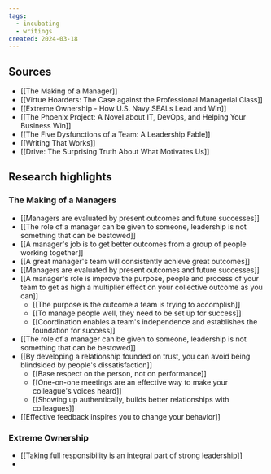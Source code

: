 ```yaml
---
tags:
  - incubating
  - writings
created: 2024-03-18
---
```

## Sources

- [[The Making of a Manager]]
- [[Virtue Hoarders: The Case against the Professional Managerial Class]]
- [[Extreme Ownership - How U.S. Navy SEALs Lead and Win]]
- [[The Phoenix Project: A Novel about IT, DevOps, and Helping Your Business Win]]
- [[The Five Dysfunctions of a Team: A Leadership Fable]]
- [[Writing That Works]]
- [[Drive: The Surprising Truth About What Motivates Us]]

## Research highlights

### The Making of a Managers

- [[Managers are evaluated by present outcomes and future successes]]
- [[The role of a manager can be given to someone, leadership is not something that can be bestowed]]
- [[A manager's job is to get better outcomes from a group of people working together]]
- [[A great manager's team will consistently achieve great outcomes]]
- [[Managers are evaluated by present outcomes and future successes]]
- [[A manager's role is improve the purpose, people and process of your team to get as high a multiplier effect on your collective outcome as you can]]
	- [[The purpose is the outcome a team is trying to accomplish]]
	- [[To manage people well, they need to be set up for success]]
	- [[Coordination enables a team's independence and establishes the foundation for success]]
- [[The role of a manager can be given to someone, leadership is not something that can be bestowed]]
- [[By developing a relationship founded on trust, you can avoid being blindsided by people's dissatisfaction]]
	- [[Base respect on the person, not on performance]]
	- [[One-on-one meetings are an effective way to make your colleague's voices heard]]
	- [[Showing up authentically, builds better relationships with colleagues]]
- [[Effective feedback inspires you to change your behavior]]

### Extreme Ownership

- [[Taking full responsibility is an integral part of strong leadership]]
- 